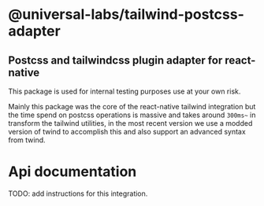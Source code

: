 # @universal-labs/tailwind-postcss-adapter

## Postcss and tailwindcss plugin adapter for react-native

This package is used for internal testing purposes use at your own risk.

Mainly this package was the core of the react-native tailwind integration but the time spend on postcss operations is massive and takes around `300ms~` in transform the tailwind utilities, in the most recent version we use a modded version of twind to accomplish this and also support an advanced syntax from twind.

# Api documentation

TODO: add instructions for this integration.